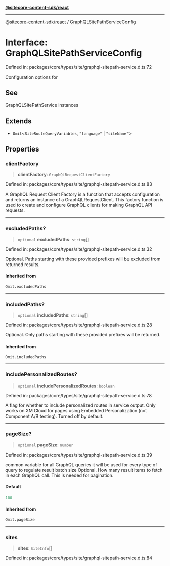 [**@sitecore-content-sdk/react**](../README.md)

***

[@sitecore-content-sdk/react](../README.md) / GraphQLSitePathServiceConfig

# Interface: GraphQLSitePathServiceConfig

Defined in: packages/core/types/site/graphql-sitepath-service.d.ts:72

Configuration options for

## See

GraphQLSitePathService instances

## Extends

- `Omit`\<`SiteRouteQueryVariables`, `"language"` \| `"siteName"`\>

## Properties

### clientFactory

> **clientFactory**: `GraphQLRequestClientFactory`

Defined in: packages/core/types/site/graphql-sitepath-service.d.ts:83

A GraphQL Request Client Factory is a function that accepts configuration and returns an instance of a GraphQLRequestClient.
This factory function is used to create and configure GraphQL clients for making GraphQL API requests.

***

### excludedPaths?

> `optional` **excludedPaths**: `string`[]

Defined in: packages/core/types/site/graphql-sitepath-service.d.ts:32

Optional. Paths starting with these provided prefixes will be excluded from returned results.

#### Inherited from

`Omit.excludedPaths`

***

### includedPaths?

> `optional` **includedPaths**: `string`[]

Defined in: packages/core/types/site/graphql-sitepath-service.d.ts:28

Optional. Only paths starting with these provided prefixes will be returned.

#### Inherited from

`Omit.includedPaths`

***

### includePersonalizedRoutes?

> `optional` **includePersonalizedRoutes**: `boolean`

Defined in: packages/core/types/site/graphql-sitepath-service.d.ts:78

A flag for whether to include personalized routes in service output.
Only works on XM Cloud for pages using Embedded Personalization (not Component A/B testing).
Turned off by default.

***

### pageSize?

> `optional` **pageSize**: `number`

Defined in: packages/core/types/site/graphql-sitepath-service.d.ts:39

common variable for all GraphQL queries
it will be used for every type of query to regulate result batch size
Optional. How many result items to fetch in each GraphQL call. This is needed for pagination.

#### Default

```ts
100
```

#### Inherited from

`Omit.pageSize`

***

### sites

> **sites**: `SiteInfo`[]

Defined in: packages/core/types/site/graphql-sitepath-service.d.ts:84
